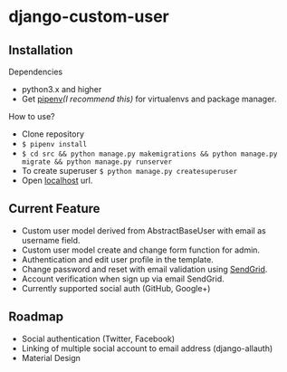 # django-custom-user

## Installation


Dependencies
- python3.x and higher
- Get [pipenv](https://docs.pipenv.org/)_(I recommend this)_ for virtualenvs and package manager.

How to use?
- Clone repository
- `$ pipenv install`
- `$ cd src && python manage.py makemigrations && python manage.py migrate && python manage.py runserver`
- To create superuser `$ python manage.py createsuperuser`
- Open [localhost](http://127.0.0.1:8000) url.

## Current Feature
- Custom user model derived from AbstractBaseUser with email as username field.
- Custom user model create and change form function for admin.
- Authentication and edit user profile in the template.
- Change password and reset with email validation using [SendGrid](https://sendgrid.com/).
- Account verification when sign up via email SendGrid.
- Currently supported social auth (GitHub, Google+)
 
## Roadmap
 - Social authentication (Twitter, Facebook)
 - Linking of multiple social account to email address (django-allauth)
 - Material Design
 